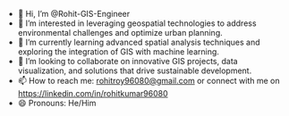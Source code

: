 - 👋 Hi, I’m @Rohit-GIS-Engineer
- 👀 I’m interested in leveraging geospatial technologies to address environmental challenges and optimize urban planning.
- 🌱 I’m currently learning advanced spatial analysis techniques and exploring the integration of GIS with machine learning.
- 💞️ I’m looking to collaborate on innovative GIS projects, data visualization, and solutions that drive sustainable development.
- 📫 How to reach me: rohitroy96080@gmail.com or connect with me on https://linkedin.com/in/rohitkumar96080
- 😄 Pronouns: He/Him
<!---
Rohit-GIS-Engineer/Rohit-GIS-Engineer is a ✨ special ✨ repository because its `README.md` (this file) appears on your GitHub profile.
You can click the Preview link to take a look at your changes.
--->
